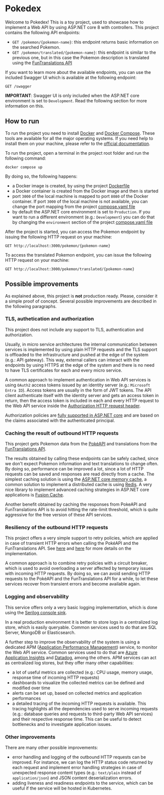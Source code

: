 # Pokedex
Welcome to Pokedex! This is a toy project, used to showcase how to implement a Web API by using ASP.NET core 8 with controllers.
This project contains the following API endpoints: 
 - `GET /pokemon/{pokemon-name}`: this endpoint returns basic information on the searched Pokemon. 
 - `GET /pokemon/translated/{pokemon-name}`: this endpoint is similar to the previous one, but in this case the Pokemon description is translated using the [FunTranslations API](https://funtranslations.com/)

If you want to learn more about the available endpoints, you can use the included Swagger UI which is available at the following endpoint: 

 `GET /swagger`

 **IMPORTANT**: Swagger UI is only included when the ASP.NET core environment is set to `Development`. Read the following section for more information on this. 

 ## How to run
 To run the project you need to install [Docker](https://www.docker.com/) and [Docker Compose](https://docs.docker.com/compose/). These tools are available for all the major operating systems. If you need help to install them on your machine, please refer to the [official documentation](https://docs.docker.com/get-started/get-docker/).

 To run the project, open a terminal in the project root folder and run the following command: 

 `docker compose up`

 By doing so, the following happens:
  - a Docker image is created, by using the project [Dockerfile](./Dockerfile)
  - a Docker container is created from the Docker image and then is started
  - port `3000` of the local machine is mapped to port `8080` of the Docker container. If port `3000` of the local machine is not available, you can change the port mapping from the project [compose.yaml file](./compose.yaml)
  - by default the ASP.NET core environment is set to `Production`. If you want to run a different environment (e.g.: `Development`) you can do that by changing the `environment` section of the project [compose.yaml file](./compose.yaml)

After the project is started, you can access the Pokemon endpoint by issuing the following HTTP request on your machine: 

 `GET http://localhost:3000/pokemon/{pokemon-name}`

To access the translated Pokemon endpoint, you can issue the following HTTP request on your machine:

 `GET http://localhost:3000/pokemon/translated/{pokemon-name}`

## Possible improvements
As explained above, this project is **not** production ready. Please, consider it a simple proof of concept. Several possible improvements are described in the following paragraphs. 

### TLS, authetication and authorization
This project does not include any support to TLS, authentication and authorization. 

Usually, in micro service architectures the internal communication between services is implemented by using plain HTTP requests and the TLS support is offloaded to the infrastructure and pushed at the edge of the system (e.g.: API gateway). This way, external callers can interact with the endpoints by using HTTPS at the edge of the system and there is no need to have TLS certificates for each and every micro service. 

A common approach to implement authentication in Web API services is using `OAuth2` access tokens issued by an identity server (e.g.: `Microsoft Entra ID`). Access tokens are usually in the form of JWT tokens. The API client authenticate itself with the identity server and gets an access token in return, then the access token is included in each and every HTTP request to the Web API service inside the [Authorization HTTP request header](https://developer.mozilla.org/en-US/docs/Web/HTTP/Headers/Authorization).

Authorization policies are [fully supported in ASP.NET core](https://learn.microsoft.com/en-us/aspnet/core/security/authorization/policies?view=aspnetcore-9.0) and are based on the claims associated with the authenticated principal. 

### Caching the result of outbound HTTP requests
This project gets Pokemon data from the [PokéAPI](https://pokeapi.co/) and translations from the [FunTranslations API](https://funtranslations.com/).

The results obtained by calling these endpoints can be safely cached, since we don't expect Pokemon information and text translations to change often. By doing so, performance can be improved a lot, since a lot of HTTP requests can be saved and responses are read directly from a cache. The simplest caching solution is using the [ASP.NET core memory cache](https://learn.microsoft.com/en-us/aspnet/core/performance/caching/memory?view=aspnetcore-9.0), a common solution to implement a distributed cache is using [Redis](https://redis.io/). 
A very nice library to implement advanced caching strategies in ASP.NET core applications is [Fusion Cache](https://github.com/ZiggyCreatures/FusionCache). 

Another benefit obtained by caching the responses from PokeAPI and FunTranslations API is to avoid hitting the rate-limit threshold, which is quite aggressive for the free version of these API services.

### Resiliency of the outbound HTTP requests
This project offers a very simple support to retry policies, which are applied in case of transient HTTP errors when calling the PokéAPI and the FunTranslations API. See [here](https://github.com/EnricoMassone/Pokedex/blob/c9a9b7aef95b82e8a01c151bd7d2811dc4d6c358/src/Pokedex.Infrastructure/DependencyInjectionConfiguration.cs#L36) and [here](https://github.com/EnricoMassone/Pokedex/blob/c9a9b7aef95b82e8a01c151bd7d2811dc4d6c358/src/Pokedex.Infrastructure/DependencyInjectionConfiguration.cs#L58) for more details on the implementation. 

A common approach is to combine retry policies with a circuit breaker, which is used to avoid overloading a server affected by temporary issues with incoming HTTP requests. By doing so, we can avoid sending HTTP requests to the PokéAPI and the FunTranslations API for a while, to let these services recover from transient errors and become available again.

### Logging and observability
This service offers only a very basic logging implementation, which is done using the [Serilog console sink](https://github.com/serilog/serilog-sinks-console).

In a real production environment it is better to store logs in a centralized log store, which is easily queryable. Common services used to do that are SQL Server, MongoDB or Elasticsearch. 

A further step to improve the observability of the system is using a dedicated APM ([Application Performance Management](https://en.wikipedia.org/wiki/Application_performance_management)) service, to monitor the Web API service. Common services used to do that are [Azure Application Insights](https://azure.microsoft.com/en-us/products/monitor/?ef_id=_k_Cj0KCQiAuou6BhDhARIsAIfgrn4y9Nfx1Mt5CM7GYudFfqzpIqv1S9q5jHPniMkJ4gSN5-HYWj0jjdUaAueBEALw_wcB_k_&OCID=AIDcmmy6frl1tq_SEM__k_Cj0KCQiAuou6BhDhARIsAIfgrn4y9Nfx1Mt5CM7GYudFfqzpIqv1S9q5jHPniMkJ4gSN5-HYWj0jjdUaAueBEALw_wcB_k_&gad_source=1&gclid=Cj0KCQiAuou6BhDhARIsAIfgrn4y9Nfx1Mt5CM7GYudFfqzpIqv1S9q5jHPniMkJ4gSN5-HYWj0jjdUaAueBEALw_wcB) and [Datadog](https://www.datadoghq.com/), among the others. APM services can act as centralized log stores, but they offer many other capabilities: 
 - a lot of useful metrics are collected (e.g.: CPU usage, memory usage, response time of incoming HTTP requests)
 - dashboards to visualize the collected metrics can be defined and modified over time
 - alerts can be set up, based on collected metrics and application performances
 - a detailed tracing of the incoming HTTP requests is available. This tracing highlights all the dependencies used to serve incoming requests (e.g.: database queries and requests to third-party Web API services) and their respective response time. This can be useful to detect bottlenecks and to investigate application issues. 

 ### Other improvements
 There are many other possible improvements: 
  - error handling and logging of the outbound HTTP requests can be improved. For instance, we can log the HTTP status code returned by each request and implement error handling strategies in case of unexpected response content types (e.g.: `text/plain` instead of `application/json`) and JSON content deserialization errors.
  - adding liveness and readiness endpoints to the service, which can be useful if the service will be hosted in Kubernetes. 
